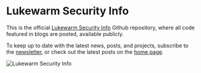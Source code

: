 Lukewarm Security Info
======================

This is the official [Lukewarm Security Info](https://lukewarmsecurityinfo.com) Github repository, 
where all code featured in blogs are posted, available publicly.

To keep up to date with the latest news, posts, and projects, subscribe to the [newsletter](https://lukewarmsecurityinfo.com/#/portal/signup), or check out the latest posts on the [home page](https://lukewarmsecurityinfo.com/).

![Lukewarm Security Info](https://lukewarmsecurityinfo.com/content/images/size/w960/2023/10/Github-Projects.png)
